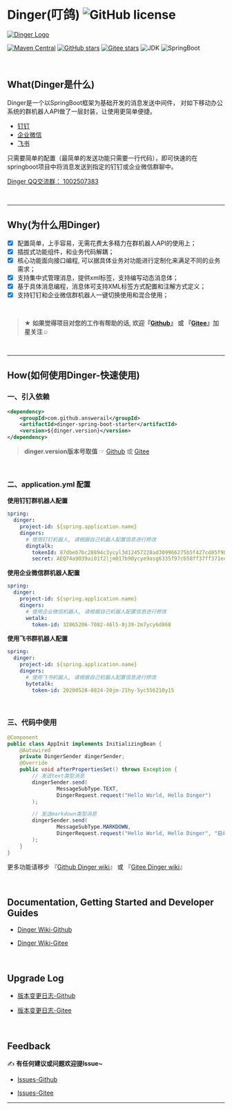 # Dinger(叮鸽) ![GitHub license](https://img.shields.io/github/license/AnswerAIL/dingtalk-spring-boot-starter)
[![Dinger Logo](https://gitee.com/jaemon/docs/raw/master/dinger.png)](https://github.com/AnswerAIL/dingtalk-spring-boot-starter)


[![Maven Central](https://img.shields.io/maven-central/v/com.github.answerail/dinger-spring-boot-starter)](https://mvnrepository.com/artifact/com.github.answerail/dinger-spring-boot-starter)
[![GitHub stars](https://img.shields.io/github/stars/AnswerAIL/dingtalk-spring-boot-starter.svg?style=social)](https://github.com/AnswerAIL/dingtalk-spring-boot-starter)
[![Gitee stars](https://gitee.com/jaemon/dingtalk-spring-boot-starter/badge/star.svg?theme=dark)](https://gitee.com/jaemon/dingtalk-spring-boot-starter)
![JDK](https://img.shields.io/badge/JDK-1.8+-green?logo=appveyor)
![SpringBoot](https://img.shields.io/badge/springboot-1.x%20&%202.x-green?logo=appveyor)


&nbsp;


## What(Dinger是什么)
Dinger是一个以SpringBoot框架为基础开发的消息发送中间件， 对如下移动办公系统的群机器人API做了一层封装，让使用更简单便捷。
- [钉钉](https://open.dingtalk.com/document/group/custom-robot-access)
- [企业微信](https://developer.work.weixin.qq.com/document/path/91770)
- [飞书](https://open.feishu.cn/document/ukTMukTMukTM/ucTM5YjL3ETO24yNxkjN#756b882f)

只需要简单的配置（最简单的发送功能只需要一行代码），即可快速的在springboot项目中将消息发送到指定的钉钉或企业微信群聊中。


[Dinger QQ交流群： 1002507383](https://jq.qq.com/?_wv=1027&k=xbcwxp0i)

&nbsp;

***

## Why(为什么用Dinger)
 - [x] 配置简单，上手容易，无需花费太多精力在群机器人API的使用上；
 - [x] 插拔式功能组件，和业务代码解耦；
 - [x] 核心功能面向接口编程, 可以据具体业务对功能进行定制化来满足不同的业务需求；
 - [x] 支持集中式管理消息，提供xml标签，支持编写动态消息体；
 - [x] 基于具体消息编程，消息体可支持XML标签方式配置和注解方式定义；
 - [x] 支持钉钉和企业微信群机器人一键切换使用和混合使用；

&nbsp;

> ★ **如果觉得项目对您的工作有帮助的话, 欢迎『[Github](https://github.com/AnswerAIL/dingtalk-spring-boot-starter)』 或 『[Gitee](https://gitee.com/jaemon/dingtalk-spring-boot-starter)』加星关注☺**

&nbsp;

***

## How(如何使用Dinger-快速使用)
### 一、引入依赖
```xml
<dependency>
    <groupId>com.github.answerail</groupId>
    <artifactId>dinger-spring-boot-starter</artifactId>
    <version>${dinger.version}</version>
</dependency>
```
> **dinger.version版本号取值** ☞ [Github](https://github.com/AnswerAIL/dingtalk-spring-boot-starter/wiki/Dinger-1.1-Upgrade-Log) 或 [Gitee](https://gitee.com/jaemon/dingtalk-spring-boot-starter/wikis/Dinger-1.1-Upgrade-Log?sort_id=3312594)

&nbsp;

### 二、application.yml 配置
**使用钉钉群机器人配置**
```yaml
spring:
  dinger:
    project-id: ${spring.application.name}
    dingers:
      # 使用钉钉机器人, 请根据自己机器人配置信息进行修改
      dingtalk:
        tokenId: 87dbeb7bc28894c3ycyl3d12457228ad309966275b5f427cd85f9025ebb520cf
        secret: AEQ74a9039ai01f2ljm017b90ycye9asg6335f97c658ff37ff371ec8120581c7f09
```

**使用企业微信群机器人配置**
```yaml
spring:
  dinger:
    project-id: ${spring.application.name}
    dingers:
      # 使用企业微信机器人, 请根据自己机器人配置信息进行修改
      wetalk:
        token-id: 32865206-7082-46l5-8j39-2m7ycy6d868
```

**使用飞书群机器人配置**
```yaml
spring:
  dinger:
    project-id: ${spring.application.name}
    dingers:
      # 使用飞书机器人, 请根据自己机器人配置信息进行修改
      bytetalk:
        token-id: 20200528-0824-20jm-21hy-5yc556210y15
```

&nbsp;

### 三、代码中使用
```java
@Component
public class AppInit implements InitializingBean {
    @Autowired
    private DingerSender dingerSender;
    @Override
    public void afterPropertiesSet() throws Exception {
        // 发送text类型消息
        dingerSender.send(
                MessageSubType.TEXT,
                DingerRequest.request("Hello World, Hello Dinger")
        );

        // 发送markdown类型消息
        dingerSender.send(
                MessageSubType.MARKDOWN,
                DingerRequest.request("Hello World, Hello Dinger", "启动通知")
        );
    }
}
```
更多功能请移步 『[Github Dinger wiki](https://github.com/AnswerAIL/dingtalk-spring-boot-starter/wiki)』 或 『[Gitee Dinger wiki](https://gitee.com/jaemon/dingtalk-spring-boot-starter/wikis)』


&nbsp;


## Documentation, Getting Started and Developer Guides
- [Dinger Wiki-Github](https://github.com/AnswerAIL/dingtalk-spring-boot-starter/wiki)

- [Dinger Wiki-Gitee](https://gitee.com/jaemon/dingtalk-spring-boot-starter/wikis)


&nbsp;


## Upgrade Log
- [版本变更日志-Github](https://github.com/AnswerAIL/dingtalk-spring-boot-starter/wiki/Dinger-1.1-Upgrade-Log)

- [版本变更日志-Gitee](https://gitee.com/jaemon/dingtalk-spring-boot-starter/wikis/Dinger-1.1-Upgrade-Log)


&nbsp;


## Feedback
✍ **有任何建议或问题欢迎提Issue~**

- [Issues-Github](https://github.com/AnswerAIL/dingtalk-spring-boot-starter/issues)

- [Issues-Gitee](https://gitee.com/jaemon/dingtalk-spring-boot-starter/issues)
***

&nbsp;
